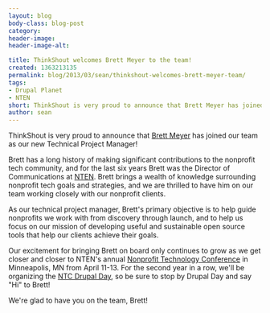 ```yaml
---
layout: blog
body-class: blog-post
category:
header-image:
header-image-alt:

title: ThinkShout welcomes Brett Meyer to the team!
created: 1363213135
permalink: blog/2013/03/sean/thinkshout-welcomes-brett-meyer-team/
tags:
- Drupal Planet
- NTEN
short: ThinkShout is very proud to announce that Brett Meyer has joined our team.
author: sean
---
```

ThinkShout is very proud to announce that [Brett Meyer](https://twitter.com/brett_meyer) has joined our team as our new Technical Project Manager!

Brett has a long history of making significant contributions to the nonprofit tech community, and for the last six years Brett was the Director of Communications at [NTEN](http://www.nten.org/).  Brett brings a wealth of knowledge surrounding nonprofit tech goals and strategies, and we are thrilled to have him on our team working closely with our nonprofit clients.

As our technical project manager, Brett's primary objective is to help guide nonprofits we work with from discovery through launch, and to help us focus on our mission of developing useful and sustainable open source tools that help our clients achieve their goals.

Our excitement for bringing Brett on board only continues to grow as we get closer and closer to NTEN's annual [Nonprofit Technology Conference](http://www.nten.org/ntc) in Minneapolis, MN from April 11-13. For the second year in a row, we'll be organizing the [NTC Drupal Day](http://www.nten.org/ntc/precon/drupal), so be sure to stop by Drupal Day and say "Hi" to Brett!

We're glad to have you on the team, Brett!
